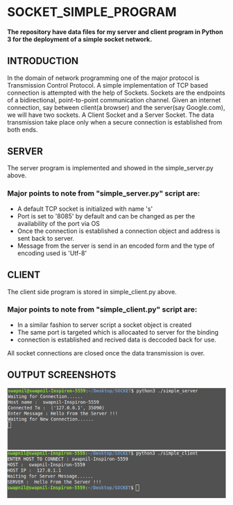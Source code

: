 # SOCKET_SIMPLE_PROGRAM
#### The repository have data files for my server and client program in Python 3 for the deployment of a simple socket network.
## INTRODUCTION
In the domain of network programming one of the major protocol is Transmission Control Protocol. A simple implementation of TCP based connection is attempted with the help of Sockets.
Sockets are the endpoints of a bidirectional, point-to-point communication channel. Given an internet connection, say between client(a browser) and the server(say Google.com), we will have two sockets. A Client Socket and a Server Socket.
The data transmission take place only when a secure connection is established from both ends.

## SERVER
The server program is implemented and showed in the simple_server.py above.

### Major points to note from "simple_server.py" script are:
- A default TCP socket is initialized with name 's'
- Port is set to '8085' by default and can be changed as per the availability of the port via OS
- Once the connection is established a connection object and address is sent back to server.
- Message from the server is send in an encoded form and the type of encoding used is 'Utf-8'

## CLIENT
The client side program is stored in simple_client.py above.

### Major points to note from "simple_client.py" script are:
- In a similar fashion to server script a socket object is created
- The same port is targeted which is allocaated to server for the binding
- connection is established and recived data is deccoded back for use.

All socket connections are closed once the data transmission is over.
## OUTPUT SCREENSHOTS
![](images/server.png)
![](images/client.png)
